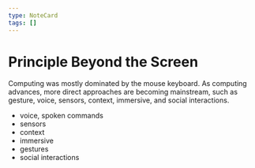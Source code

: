 ```yaml
---
type: NoteCard
tags: []
---
```


# Principle Beyond the Screen
Computing was mostly dominated by the mouse keyboard. As computing advances, more direct approaches are becoming mainstream, such as gesture, voice, sensors, context, immersive, and social interactions.

*   voice, spoken commands
*   sensors
*   context
*   immersive
*   gestures
*   social interactions